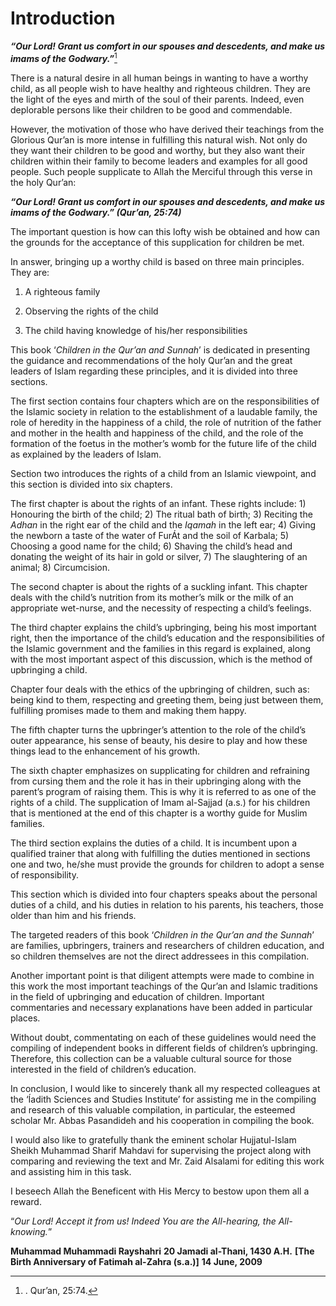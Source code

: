 Introduction
============

***“Our Lord! Grant us comfort in our spouses and descedents, and make
us imams of the Godwary.”***[^1]

There is a natural desire in all human beings in wanting to have a
worthy child, as all people wish to have healthy and righteous children.
They are the light of the eyes and mirth of the soul of their parents.
Indeed, even deplorable persons like their children to be good and
commendable.

However, the motivation of those who have derived their teachings from
the Glorious Qur’an is more intense in fulfilling this natural wish. Not
only do they want their children to be good and worthy, but they also
want their children within their family to become leaders and examples
for all good people. Such people supplicate to Allah the Merciful
through this verse in the holy Qur’an:

***“Our Lord! Grant us comfort in our spouses and descedents, and make
us imams of the Godwary.” (Qur’an, 25:74)***

The important question is how can this lofty wish be obtained and how
can the grounds for the acceptance of this supplication for children be
met.

In answer, bringing up a worthy child is based on three main principles.
They are:

1. A righteous family

2. Observing the rights of the child

3. The child having knowledge of his/her responsibilities

This book ‘*Children in the Qur’an and Sunnah*’ is dedicated in
presenting the guidance and recommendations of the holy Qur’an and the
great leaders of Islam regarding these principles, and it is divided
into three sections.

The first section contains four chapters which are on the
responsibilities of the Islamic society in relation to the establishment
of a laudable family, the role of heredity in the happiness of a child,
the role of nutrition of the father and mother in the health and
happiness of the child, and the role of the formation of the foetus in
the mother’s womb for the future life of the child as explained by the
leaders of Islam.

Section two introduces the rights of a child from an Islamic viewpoint,
and this section is divided into six chapters.

The first chapter is about the rights of an infant. These rights
include: 1) Honouring the birth of the child; 2) The ritual bath of
birth; 3) Reciting the *Adhan* in the right ear of the child and the
*Iqamah* in the left ear; 4) Giving the newborn a taste of the water of
FurÁt and the soil of Karbala; 5) Choosing a good name for the child; 6)
Shaving the child’s head and donating the weight of its hair in gold or
silver, 7) The slaughtering of an animal; 8) Circumcision.

The second chapter is about the rights of a suckling infant. This
chapter deals with the child’s nutrition from its mother’s milk or the
milk of an appropriate wet-nurse, and the necessity of respecting a
child’s feelings.

The third chapter explains the child’s upbringing, being his most
important right, then the importance of the child’s education and the
responsibilities of the Islamic government and the families in this
regard is explained, along with the most important aspect of this
discussion, which is the method of upbringing a child.

Chapter four deals with the ethics of the upbringing of children, such
as: being kind to them, respecting and greeting them, being just between
them, fulfilling promises made to them and making them happy.

The fifth chapter turns the upbringer’s attention to the role of the
child’s outer appearance, his sense of beauty, his desire to play and
how these things lead to the enhancement of his growth.

The sixth chapter emphasizes on supplicating for children and refraining
from cursing them and the role it has in their upbringing along with the
parent’s program of raising them. This is why it is referred to as one
of the rights of a child. The supplication of Imam al-Sajjad (a.s.) for
his children that is mentioned at the end of this chapter is a worthy
guide for Muslim families.

The third section explains the duties of a child. It is incumbent upon a
qualified trainer that along with fulfilling the duties mentioned in
sections one and two, he/she must provide the grounds for children to
adopt a sense of responsibility.

This section which is divided into four chapters speaks about the
personal duties of a child, and his duties in relation to his parents,
his teachers, those older than him and his friends.

The targeted readers of this book ‘*Children in the Qur’an and the
Sunnah*’ are families, upbringers, trainers and researchers of children
education, and so children themselves are not the direct addressees in
this compilation.

Another important point is that diligent attempts were made to combine
in this work the most important teachings of the Qur’an and Islamic
traditions in the field of upbringing and education of children.
Important commentaries and necessary explanations have been added in
particular places.

Without doubt, commentating on each of these guidelines would need the
compiling of independent books in different fields of children’s
upbringing. Therefore, this collection can be a valuable cultural source
for those interested in the field of children’s education.

In conclusion, I would like to sincerely thank all my respected
colleagues at the ‘Íadith Sciences and Studies Institute’ for assisting
me in the compiling and research of this valuable compilation, in
particular, the esteemed scholar Mr. Abbas Pasandideh and his
cooperation in compiling the book.

I would also like to gratefully thank the eminent scholar Hujjatul-Islam
Sheikh Muhammad Sharif Mahdavi for supervising the project along with
comparing and reviewing the text and Mr. Zaid Alsalami for editing this
work and assisting him in this task.

I beseech Allah the Beneficent with His Mercy to bestow upon them all a
reward.

“*Our Lord! Accept it from us! Indeed You are the All-hearing, the
All-knowing.*”

**Muhammad Muhammadi Rayshahri**
**20 Jamadi al-Thani, 1430 A.H.**
**[The Birth Anniversary of Fatimah al-Zahra (s.a.)]**
**14 June, 2009**

[^1]: . Qur’an, 25:74.



